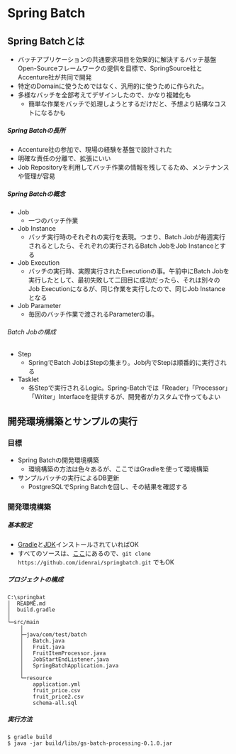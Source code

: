 Spring Batch
============

Spring Batchとは
-----------------

-   バッチアプリケーションの共通要求項目を効果的に解決するバッチ基盤Open-Sourceフレームワークの提供を目標で、SpringSource社とAccenture社が共同で開発
-   特定のDomainに使うためではなく、汎用的に使うために作られた。
-   多様なバッチを全部考えてデザインしたので、かなり複雑化も
    -   簡単な作業をバッチで処理しようとするだけだと、予想より結構なコストになるかも

##### Spring Batchの長所
-   Accenture社の参加で、現場の経験を基盤で設計された
-   明確な責任の分離で、拡張にいい
-   Job Repositoryを利用してバッチ作業の情報を残してるため、メンテナンスや管理が容易

##### Spring Batchの概念
-   Job
    -   一つのバッチ作業  
-   Job Instance
    -   バッチ実行時のそれぞれの実行を表現。つまり、Batch Jobが毎週実行されるとしたら、それぞれの実行されるBatch JobをJob Instanceとする
-   Job Execution
    -   バッチの実行時、実際実行されたExecutionの事。午前中にBatch Jobを実行したとして、最初失敗して二回目に成功だったら、それは別々のJob Executionになるが、同じ作業を実行したので、同じJob Instanceとなる
-   Job Parameter
    -   毎回のバッチ作業で渡されるParameterの事。

###### Batch Jobの構成
-   Step
    -   SpringでBatch JobはStepの集まり。Job内でStepは順番的に実行される
-   Tasklet
    -   各Stepで実行されるLogic。Spring-Batchでは「Reader」「Processor」「Writer」Interfaceを提供するが、開発者がカスタムで作ってもよい


開発環境構築とサンプルの実行
--------------------------
### 目標
-   Spring Batchの開発環境構築
    -   環境構築の方法は色々あるが、ここではGradleを使って環境構築
-   サンプルバッチの実行によるDB更新
    -   PostgreSQLでSpring Batchを回し、その結果を確認する

### 開発環境構築
##### 基本設定
-   [Gradle](https://gradle.org/install)と[JDK](http://www.oracle.com/technetwork/java/javase/downloads/index.html)インストールされていればOK
-   すべてのソースは、[ここ](https://github.com/idenrai/springbatch)にあるので、```git clone https://github.com/idenrai/springbatch.git``` でもOK

##### プロジェクトの構成

```Text
C:\springbat
│  README.md
│  build.gradle
│  
└─src/main
    │
    ├─java/com/test/batch
    │   Batch.java
    │   Fruit.java
    │   FruitItemProcessor.java
    │   JobStartEndListener.java
    │   SpringBatchApplication.java
    │          
    └─resource
        application.yml
        fruit_price.csv
        fruit_price2.csv
        schema-all.sql
```

##### 実行方法

```Text
$ gradle build
$ java -jar build/libs/gs-batch-processing-0.1.0.jar
```
